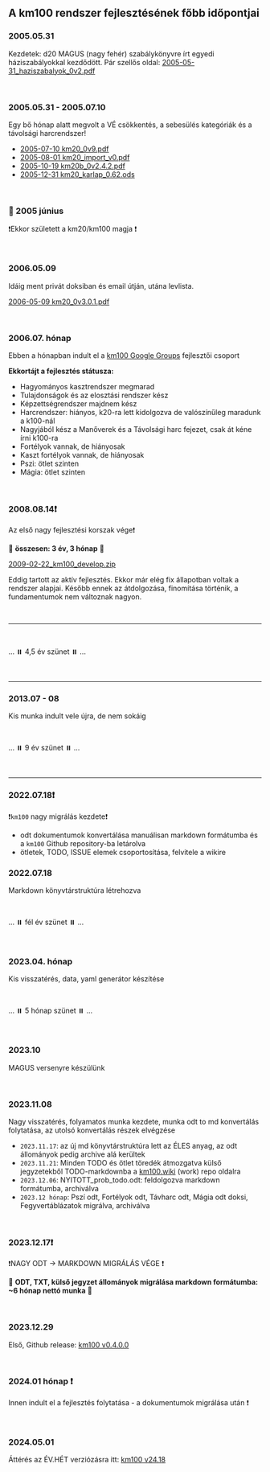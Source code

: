 ## A km100 rendszer fejlesztésének főbb időpontjai

### 2005.05.31
Kezdetek: d20 MAGUS (nagy fehér) szabálykönyvre írt egyedi háziszabályokkal kezdődött. Pár szellős oldal: [2005-05-31_haziszabalyok_0v2.pdf](https://github.com/kaktusztea/km100/raw/master/archive/history/2005-05-31_haziszabalyok_0v2.pdf?raw=true)

<br />

### 2005.05.31 - 2005.07.10
Egy bő hónap alatt megvolt a VÉ csökkentés, a sebesülés kategóriák és a távolsági harcrendszer!
- [2005-07-10 km20_0v9.pdf](https://github.com/kaktusztea/km100/raw/master/archive/history/2005-07-10_km20_0v9.pdf?raw=true)
- [2005-08-01 km20_import_v0.pdf](https://github.com/kaktusztea/km100/raw/master/archive/history/2005-08-01_km20_import_v0.pdf?raw=true)
- [2005-10-19 km20b_0v2.4.2.pdf](https://github.com/kaktusztea/km100/raw/master/archive/history/2005-10-19_km20b_0v2.4.2.pdf)
- [2005-12-31 km20_karlap_0.62.ods](https://github.com/kaktusztea/km100/raw/master/archive/history/2005-12-31_km20_karlap_0.62.ods?raw=true)

<br />

### 🔆 2005 június

❗Ekkor született a km20/km100 magja ❗

<br />

### 2006.05.09
Idáig ment privát doksiban és email útján, utána levlista.

[2006-05-09 km20_0v3.0.1.pdf](https://github.com/kaktusztea/km100/raw/master/archive/history/2006-05-09_km20_0v3.0.1.pdf?raw=true)

<br />

### 2006.07. hónap

Ebben a hónapban indult el a [km100 Google Groups](https://groups.google.com/g/km100) fejlesztői csoport

**Ekkortájt a fejlesztés státusza:**
  - Hagyományos kasztrendszer megmarad
  - Tulajdonságok és az elosztási rendszer kész
  - Képzettségrendszer majdnem kész
  - Harcrendszer: hiányos, k20-ra lett kidolgozva de valószínűleg maradunk a k100-nál
  - Nagyjából kész a Manőverek és a Távolsági harc fejezet, csak át kéne írni k100-ra
  - Fortélyok vannak, de hiányosak
  - Kaszt fortélyok vannak, de hiányosak
  - Pszi: ötlet szinten
  - Mágia: ötlet szinten

<br />

### 2008.08.14❗

Az első nagy fejlesztési korszak vége❗

🔆 **összesen: 3 év, 3 hónap** 🔆

[2009-02-22_km100_develop.zip](https://github.com/kaktusztea/km100/raw/master/archive/history/2009-02-22_km100_develop.zip?raw=true)

Eddig tartott az aktív fejlesztés. Ekkor már elég fix állapotban voltak a rendszer alapjai. Később ennek az átdolgozása, finomítása történik, a fundamentumok nem változnak nagyon.

<br />

---

<br />

...  ⏸️  4,5 év szünet ⏸️  ...

<br />

---
### 2013.07 - 08

Kis munka indult vele újra, de nem sokáig

<br />

...  ⏸️ 9 év szünet ⏸️  ...

<br />

---
### 2022.07.18❗

❗`km100` nagy migrálás kezdete❗
- odt dokumentumok konvertálása manuálisan markdown formátumba és a `km100` Github repository-ba letárolva
- ötletek, TODO, ISSUE elemek csoportosítása, felvitele a wikire

### 2022.07.18

Markdown könyvtárstruktúra létrehozva

<br />

... ⏸️ fél év szünet ⏸️ ...

<br />

### 2023.04. hónap

Kis visszatérés, data, yaml generátor készítése

<br />

... ⏸️ 5 hónap szünet ⏸️ ...

<br />

### 2023.10

MAGUS versenyre készülünk

<br />

### 2023.11.08

Nagy visszatérés, folyamatos munka kezdete, munka odt to md konvertálás folytatása, az utolsó konvertálás részek elvégzése
- `2023.11.17`: az új md könyvtárstruktúra lett az ÉLES anyag, az odt állományok pedig archive alá kerültek
- `2023.11.21`: Minden TODO és ötlet töredék átmozgatva külső jegyzetekből TODO-markdownba a [km100.wiki](https://github.com/kaktusztea/km100/wiki) (work) repo oldalra
- `2023.12.06`: NYITOTT_prob_todo.odt: feldolgozva markdown formátumba, archiválva
-  `2023.12 hónap`: Pszí odt, Fortélyok odt, Távharc odt, Mágia odt doksi, Fegyvertáblázatok migrálva, archiválva

<br />

### 2023.12.17❗

❗NAGY ODT → MARKDOWN MIGRÁLÁS VÉGE ❗

🔆 **ODT, TXT, külső jegyzet állományok migrálása markdown formátumba:  ~6 hónap nettó munka** 🔆

<br />

### 2023.12.29

Első, Github release: [km100 v0.4.0.0](https://github.com/kaktusztea/km100/releases/tag/0.4.0.0)

<br />

### 2024.01 hónap ❗

Innen indult el a fejlesztés folytatása - a dokumentumok migrálása után ❗

<br />

### 2024.05.01

Áttérés az ÉV.HÉT verziózásra itt: [km100 v24.18](https://github.com/kaktusztea/km100/releases/tag/24.18)
